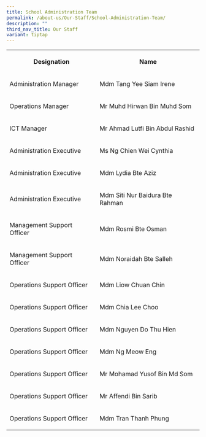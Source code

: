 ```yaml
---
title: School Administration Team
permalink: /about-us/Our-Staff/School-Administration-Team/
description: ""
third_nav_title: Our Staff
variant: tiptap
---
```

<table style="minWidth: 50px">
<colgroup>
<col>
<col>
</colgroup>
<tbody>
<tr>
<th rowspan="1" colspan="1">
<p>Designation
<br>
</p>
</th>
<th rowspan="1" colspan="1">
<p>Name
<br>
</p>
</th>
</tr>
<tr>
<td rowspan="1" colspan="1">
<p>Administration Manager
<br>
</p>
</td>
<td rowspan="1" colspan="1">
<p>Mdm Tang Yee Siam Irene
<br>
</p>
</td>
</tr>
<tr>
<td rowspan="1" colspan="1">
<p>Operations Manager
<br>
</p>
</td>
<td rowspan="1" colspan="1">
<p>Mr Muhd Hirwan Bin Muhd Som
<br>
</p>
</td>
</tr>
<tr>
<td rowspan="1" colspan="1">
<p>ICT Manager</p>
</td>
<td rowspan="1" colspan="1">
<p>Mr Ahmad Lutfi Bin Abdul Rashid</p>
</td>
</tr>
<tr>
<td rowspan="1" colspan="1">
<p>Administration Executive
<br>
</p>
</td>
<td rowspan="1" colspan="1">
<p>Ms Ng Chien Wei Cynthia
<br>
</p>
</td>
</tr>
<tr>
<td rowspan="1" colspan="1">
<p>Administration Executive
<br>
</p>
</td>
<td rowspan="1" colspan="1">
<p>Mdm Lydia Bte Aziz
<br>
</p>
</td>
</tr>
<tr>
<td rowspan="1" colspan="1">
<p>Administration Executive
<br>
</p>
</td>
<td rowspan="1" colspan="1">
<p>Mdm Siti Nur Baidura Bte Rahman
<br>
</p>
</td>
</tr>
<tr>
<td rowspan="1" colspan="1">
<p>Management Support Officer
<br>
</p>
</td>
<td rowspan="1" colspan="1">
<p>Mdm Rosmi Bte Osman</p>
</td>
</tr>
<tr>
<td rowspan="1" colspan="1">
<p>Management Support Officer</p>
</td>
<td rowspan="1" colspan="1">
<p>Mdm Noraidah Bte Salleh</p>
</td>
</tr>
<tr>
<td rowspan="1" colspan="1">
<p>Operations Support Officer
<br>
</p>
</td>
<td rowspan="1" colspan="1">
<p>Mdm Liow Chuan Chin
<br>
</p>
</td>
</tr>
<tr>
<td rowspan="1" colspan="1">
<p>Operations Support Officer
<br>
</p>
</td>
<td rowspan="1" colspan="1">
<p>Mdm Chia Lee Choo
<br>
</p>
</td>
</tr>
<tr>
<td rowspan="1" colspan="1">
<p>Operations Support Officer
<br>
</p>
</td>
<td rowspan="1" colspan="1">
<p>Mdm Nguyen Do Thu Hien</p>
</td>
</tr>
<tr>
<td rowspan="1" colspan="1">
<p>Operations Support Officer
<br>
</p>
</td>
<td rowspan="1" colspan="1">
<p>Mdm Ng Meow Eng</p>
</td>
</tr>
<tr>
<td rowspan="1" colspan="1">
<p>Operations Support Officer
<br>
</p>
</td>
<td rowspan="1" colspan="1">
<p>Mr Mohamad Yusof Bin Md Som</p>
</td>
</tr>
<tr>
<td rowspan="1" colspan="1">
<p>Operations Support Officer</p>
</td>
<td rowspan="1" colspan="1">
<p>Mr Affendi Bin Sarib</p>
</td>
</tr>
<tr>
<td rowspan="1" colspan="1">
<p>Operations Support Officer</p>
</td>
<td rowspan="1" colspan="1">
<p>Mdm Tran Thanh Phung</p>
</td>
</tr>
</tbody>
</table>
<p></p>